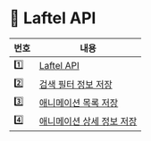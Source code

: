 # 📌 Laftel API

| 번호 | 내용                                                       |
| ---- | ---------------------------------------------------------- |
| 1️⃣   | [Laftel API](LaftelAPI.md)                                 |
| 2️⃣   | [검색 필터 정보 저장](get_data/get_filter.ipynb)           |
| 3️⃣   | [애니메이션 목록 저장](get_data/get_animation.ipynb)       |
| 4️⃣   | [애니메이션 상세 정보 저장](get_data/get_ani_detail.ipynb) |
